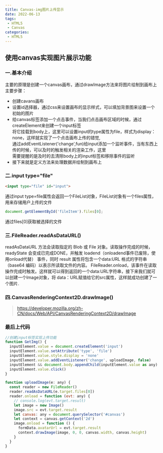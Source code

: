 ```yaml
---
title: Canvas-img图片上传显示
date: 2022-06-13
tags:
 - HTML5
 - Canvas
categories:
 - HTML5
---
```


## 使用canvas实现图片展示功能
### 一.基本介绍
主要的原理是创建一个canvas画布，通过drawImage方法来将图片绘制到画布上<br/>
主要步骤：
 - 创建cavans画布
 - 设置id选择器，通过css来设置画布的显示样式，可以填加背景图来设置一个初始的图片
 - 给canvas标签添加一个点击事件，当我们点击画布区域的时候，通过createElement来创建一个input标签<br/>
   将它挂载到body上，这里可以设置input的type属性为file，样式为display：none，这样就实现了一个点击画布上传的错觉,<br/>
   通过addEventListener('change',fun)给input添加一个监听事件，当有东西上传的时候，可以及时的触发相关的渲染工作，这里<br/>
   需要提醒的是及时的去清除body上的input标签和移除事件的监听
 - 接下来就是定义方法来处理数据并绘制到画布上

### 二.input type="file"
```html
<input type="file" id="input">
```
通过input type=file属性会返回一个FileList对象，FileList对象有一个files属性，用来存储用户上传的文件
```js
document.getElementById('fileItem').files[0];
```
通过files[0]获取被选择的文件

### 三.FileReader.readAsDataURL()
readAsDataURL 方法会读取指定的 Blob 或 File 对象。读取操作完成的时候，readyState 会变成已完成DONE，并触发 loadend（onloadend事件已废除，使用onload代替） 事件，同时 result 属性将包含一个data:URL 格式的字符串（base64 编码）以表示所读取文件的内容。
FileReader.onload，该事件在读取操作完成时触发。这样就可以得到返回的一个data:URL字符串，接下来我们就可以创建一个Image对象，将
data：URL赋值给它的src属性，这样就成功创建了一个图片.

### 四.CanvasRenderingContext2D.drawImage()
 > https://developer.mozilla.org/zh-CN/docs/Web/API/CanvasRenderingContext2D/drawImage

### 最后上代码
```js
//创建input标签实现上传功能
function GetImg() {
  inputElement.value = document.createElement('input')
  inputElement.value.setAttribute('type', 'file')
  inputElement.value.style.display = 'none'
  inputElement.value.addEventListener('change', uploadImage, false)
  inputElement && document.body.appendChild(inputElement.value as any)
  inputElement.value.click()
}

function uploadImage(e: any) {
  const reader = new FileReader()
  reader.readAsDataURL(e.target.files[0])
  reader.onload = function (evt: any) {
    // console.log(evt.target.result)
    let image = new Image()
    image.src = evt.target.result
    let canvas: any = document.querySelector('#canvas')
    let context = canvas.getContext('2d')
    image.onload = function () {
      formData.avatarUrl = evt.target.result
      context.drawImage(image, 0, 0, canvas.width, canvas.height)
    }
  }
}
```



